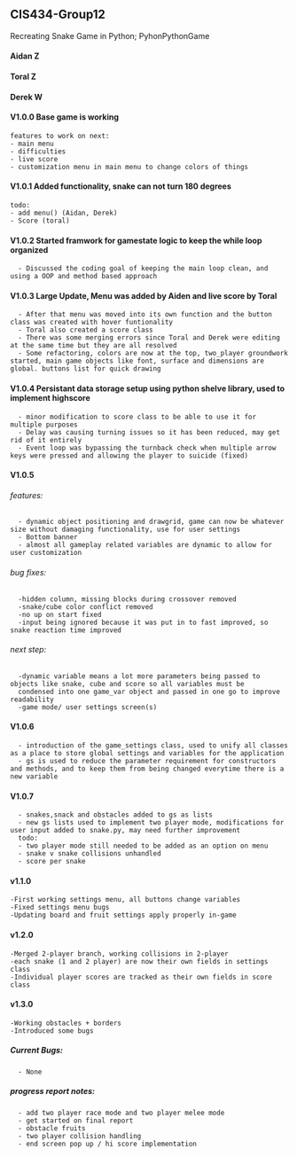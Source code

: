 ## CIS434-Group12
Recreating Snake Game in Python; PyhonPythonGame

#### Aidan Z
#### Toral Z
#### Derek W


#### V1.0.0 Base game is working  
    features to work on next:  
    - main menu  
    - difficulties  
    - live score  
    - customization menu in main menu to change colors of things  
    
#### V1.0.1 Added functionality, snake can not turn 180 degrees    
    todo:  
    - add menu() (Aidan, Derek)  
    - Score (toral)  
    
#### V1.0.2 Started framwork for gamestate logic to keep the while loop organized   
      - Discussed the coding goal of keeping the main loop clean, and using a OOP and method based approach  
      
#### V1.0.3 Large Update, Menu was added by Aiden and live score by Toral  
      - After that menu was moved into its own function and the button class was created with hover funtionality 
      - Toral also created a score class  
      - There was some merging errors since Toral and Derek were editing at the same time but they are all resolved  
      - Some refactoring, colors are now at the top, two_player groundwork started, main game objects like font, surface and dimensions are global. buttons list for quick drawing  
      
#### V1.0.4 Persistant data storage setup using python shelve library, used to implement highscore  
      - minor modification to score class to be able to use it for multiple purposes  
      - Delay was causing turning issues so it has been reduced, may get rid of it entirely  
      - Event loop was bypassing the turnback check when multiple arrow keys were pressed and allowing the player to suicide (fixed)  
      
#### V1.0.5   
   ###### features:  
      - dynamic object positioning and drawgrid, game can now be whatever size without damaging functionality, use for user settings  
      - Bottom banner  
      - almost all gameplay related variables are dynamic to allow for user customization  
      
   ###### bug fixes:  
      -hidden column, missing blocks during crossover removed  
      -snake/cube color conflict removed  
      -no up on start fixed  
      -input being ignored because it was put in to fast improved, so snake reaction time improved  
      
   ###### next step:  
      -dynamic variable means a lot more parameters being passed to objects like snake, cube and score so all variables must be
      condensed into one game_var object and passed in one go to improve readability  
      -game mode/ user settings screen(s)  
      
#### V1.0.6  
      - introduction of the game_settings class, used to unify all classes as a place to store global settings and variables for the application  
      - gs is used to reduce the parameter requirement for constructors and methods, and to keep them from being changed everytime there is a new variable  

#### V1.0.7  
      - snakes,snack and obstacles added to gs as lists  
      - new gs lists used to implement two player mode, modifications for user input added to snake.py, may need further improvement  
      todo:  
      - two player mode still needed to be added as an option on menu  
      - snake v snake collisions unhandled
      - score per snake

#### v1.1.0
    -First working settings menu, all buttons change variables
    -Fixed settings menu bugs
    -Updating board and fruit settings apply properly in-game
    
#### v1.2.0
    -Merged 2-player branch, working collisions in 2-player
    -each snake (1 and 2 player) are now their own fields in settings class
    -Individual player scores are tracked as their own fields in score class

#### v1.3.0
    -Working obstacles + borders
    -Introduced some bugs
    
##### Current Bugs:  
      - None  

##### progress report notes:  
      - add two player race mode and two player melee mode  
      - get started on final report  
      - obstacle fruits  
      - two player collision handling
      - end screen pop up / hi score implementation
      
